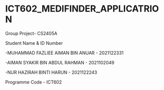# ICT602_MEDIFINDER_APPLICATRION
Group Project- CS2405A 

Student Name & ID Number

-MUHAMMAD FAZLIEE AIMAN BIN ANUAR - 2021122331

-AIMAN SYAKIR BIN ABDUL RAHMAN - 2021102049

-NUR HAZIRAH BINTI HARUN - 2021122243

Programme Code - ICT602
